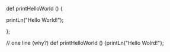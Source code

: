 def printHelloWorld () {

printLn("Hello World!");

};

// one line (why?) 
def printHelloWorld () {printLn("Hello Wolrd!"};
